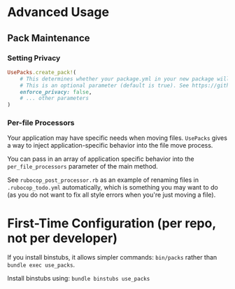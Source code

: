 # Advanced Usage
## Pack Maintenance
### Setting Privacy
```ruby
UsePacks.create_pack!(
    # This determines whether your package.yml in your new package will enforce privacy. See packwerk documentation for more details on this attribute.
    # This is an optional parameter (default is true). See https://github.com/Gusto/packs/discussions/19
    enforce_privacy: false,
    # ... other parameters
)
```

### Per-file Processors
Your application may have specific needs when moving files. `UsePacks` gives a way to inject application-specific behavior into the file move process.

You can pass in an array of application specific behavior into the `per_file_processors` parameter of the main method.

See `rubocop_post_processor.rb` as an example of renaming files in `.rubocop_todo.yml` automatically, which is something you may want to do (as you do not want to fix all style errors when you're just moving a file).

# First-Time Configuration (per repo, not per developer)
If you install binstubs, it allows simpler commands: `bin/packs` rather than `bundle exec use_packs`.

Install binstubs using:
`bundle binstubs use_packs`
